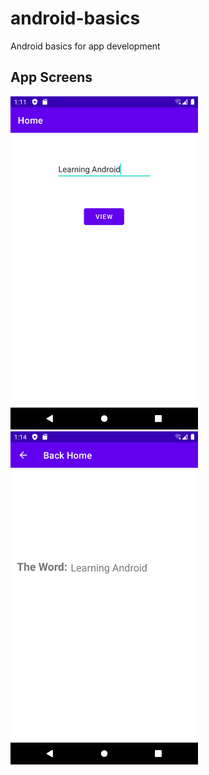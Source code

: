 # android-basics

Android basics for app development

## App Screens
<img src="Screenshots/home_screen.png" width="300"> 
<img src="Screenshots/second_activity.png" width="300">
